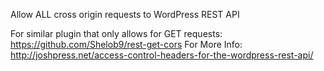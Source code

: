 Allow ALL cross origin requests to WordPress REST API

For similar plugin that only allows for GET requests: https://github.com/Shelob9/rest-get-cors
For More Info: http://joshpress.net/access-control-headers-for-the-wordpress-rest-api/

